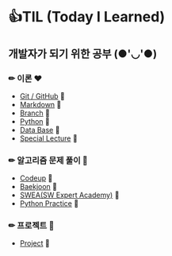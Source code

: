 # 👍TIL (Today I Learned)



## 개발자가 되기 위한 공부 (●'◡'●)

### ✏ 이론 ❤
- [Git / GitHub](./Git_GitHub) 💨
- [Markdown](./Markdown) 💨
- [Branch](./Branch) 💨
- [Python](./Python) 💨
- [Data Base](./DB) 💨
- [Special Lecture](./SpecialLecture) 💨

### ✏ 알고리즘 문제 풀이 🧡
- [Codeup](./Codeup) 💨
- [Baekjoon](./Baekjoon) 💨
- [SWEA(SW Expert Academy)](./SWEA) 💨
- [Python Practice](./PythonPractice) 💨

### ✏ 프로젝트 💛
- [Project](./Project) 💨